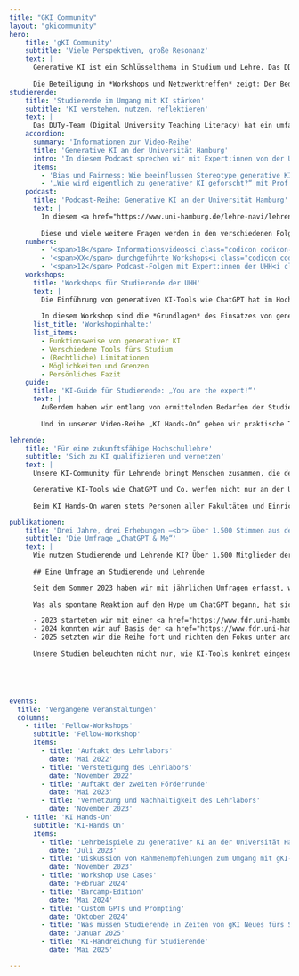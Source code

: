 ```yaml
---
title: "GKI Community"
layout: "gkicommunity"
hero:
    title: 'gKI Community'
    subtitle: 'Viele Perspektiven, große Resonanz'
    text: |
      Generative KI ist ein Schlüsselthema in Studium und Lehre. Das DDLitLab hat ein vielseitiges Angebot für Studierende als auch Lehrende entwickelt, um von neuesten Entwicklungen zu berichten, zur Reflektion und zum Dialog auf Augenhöhe beizutragen. Dabei ist ein großes Netzwerk an der UHH entstanden. Auch an den Leitlinien zur Nutzung von generativer KI hat das Projekt-Team mitgewirkt. Auf dieser Übersichtseite finden Sie einen Überblick über unsere Angebote und Handreichungen. 
      
      Die Beteiligung in *Workshops und Netzwerktreffen* zeigt: Der Bedarf an Austausch, Orientierung und Handlungsfähigkeit im Umgang mit KI ist groß. Mehr als 1.500 Rückmeldungen in unseren Umfragen zur Lebensrealität mit KI an der UHH spiegeln das breite Interesse und den Wunsch nach gemeinsamer Weiterentwicklung.
studierende:
    title: 'Studierende im Umgang mit KI stärken'
    subtitle: 'KI verstehen, nutzen, reflektieren'
    text: |
      Das DUTy-Team (Digital University Teaching Literacy) hat ein umfassendes Angebot ins Leben gerufen, um Studierende über verschiedene Kanäle über generative KI zu informieren und ihnen einen *Austausch* zu diesen Themen ermöglichen. Dazu gehörten ein *regelmäßiger Newsletter*, der auch nach Projektabschluss am <a href="https://www.hul.uni-hamburg.de/" target="_blank">Hamburger Zentrum für Universitäres Lehren und Lernen (HUL)</a> fortgeführt wird, aber auch Handreichungen und ein Workshopangebot. Zudem haben wir die Video-Reihe <a href="https://lecture2go.uni-hamburg.de/l2go/-/get/v/68767" target="_blank">„Generative KI an der Universität Hamburg“</a> veröffentlicht, in denen *Expert:innen der Universität* über vertiefende Themen zu gKI berichten. Die dazugehörige Podcast-Reihe geht noch einmal ausführlicher auf die verschiedenen Themen ein.
    accordion:
      summary: 'Informationen zur Video-Reihe'
      title: 'Generative KI an der Universität Hamburg'
      intro: 'In diesem Podcast sprechen wir mit Expert:innen von der Universität Hamburg über das Thema generative KI. Folgen der Interviewreihe:'
      items:
        - 'Bias und Fairness: Wie beeinflussen Stereotype generative KI? mit Prof. Dr. Anne Lauscher'
        - '„Wie wird eigentlich zu generativer KI geforscht?“ mit Prof. Dr. Anne Lauscher'
    podcast:
      title: 'Podcast-Reihe: Generative KI an der Universität Hamburg'
      text: |
        In diesem <a href="https://www.uni-hamburg.de/lehre-navi/lehrende/podcast-gki.html" target="_blank">Podcast</a> sprechen wir mit *Expert:innen von der Universität Hamburg* über das Thema generative KI. Wir, das sind Mareike Bartels und Jennifer Preiß vom DUTy-Team des DDLitLab. In unseren Gesprächen versuchen wir offene Fragen zum Thema generative KI in Studium und Lehre zu beantworten: Wie *funktioniert* das? Was *darf* man? Welche *Limitationen* gibt es? Warum soll ich mich damit *beschäftigen*? 
        
        Diese und viele weitere Fragen werden in den verschiedenen Folgen mit unterschiedlichen Ansprechpartner:innen thematisiert. Und alle erzählen dabei auch ein bisschen über sich und ihre Aufgaben und Forschungsgebiete an der Universität Hamburg.
    numbers:
        - '<span>18</span> Informationsvideos<i class="codicon codicon-mortar-board"></i>'
        - '<span>XX</span> durchgeführte Workshops<i class="codicon codicon-rocket"></i>'
        - '<span>12</span> Podcast-Folgen mit Expert:innen der UHH<i class="codicon codicon-coffee"></i>'
    workshops:
      title: 'Workshops für Studierende der UHH'
      text: |
        Die Einführung von generativen KI-Tools wie ChatGPT hat im Hochschulkontext zu einer großen Verunsicherung geführt. Viele Studierende nutzen die Tools bislang gar nicht, manche sind unsicher, was erlaubt ist und andere nutzen sie womöglich bereits intensiv für das Studium, ohne genau über Funktionsweise und Grenzen informiert zu sein.
        
        In diesem Workshop sind die *Grundlagen* des Einsatzes von generativer KI im Studiumskontext das Thema. Gemeinsam betrachten wir verschiedene Tools hinsichtlich ihrer Funktionsweise, Möglichkeiten und Grenzen. Ziel ist es, dass die Teilnehmenden anschließend für sich geklärt haben, ob und wie sie generative KI in ihrem Studium einsetzen wollen – und dadurch auch *andere Studierende* in dieser Entscheidung begleiten können. Dafür basiert ein großer Teil des Workshops auf Austausch unter den Teilnehmenden, weshalb er sich an Anfänger:innen, aber auch an erfahrenere gKI-Nutzende richtet.
      list_title: 'Workshopinhalte:'
      list_items:
        - Funktionsweise von generativer KI
        - Verschiedene Tools fürs Studium
        - (Rechtliche) Limitationen
        - Möglichkeiten und Grenzen
        - Persönliches Fazit
    guide:
      title: 'KI-Guide für Studierende: „You are the expert!“'
      text: |
        Außerdem haben wir entlang von ermittelnden Bedarfen der Studierenden eine Handreichung erstellt, in der auf nur zwei Seiten die *wichtigsten DO‘s and DON‘Ts*, aber auch wesentliche Funktionsweisen von KI und ihrem Einsatz im Studium zusammengefasst sind. Der Guide wurde im Herbst 2025 veröffentlicht. 
        
        Und in unserer Video-Reihe „KI Hands-On“ geben wir praktische Tipps zur *konkreten Nutzung* mit gKI-Tools im Studium und für die eigene Hausarbeit.

lehrende:
    title: 'Für eine zukunftsfähige Hochschullehre'
    subtitle: 'Sich zu KI qualifizieren und vernetzen'
    text: |
      Unsere KI-Community für Lehrende bringt Menschen zusammen, die den digitalen Wandel aktiv mitgestalten. In Workshops und Netzwerktreffen stehen praktische Fragen, konkrete Tools und der offene Austausch im Mittelpunkt.

      Generative KI-Tools wie ChatGPT und Co. werfen nicht nur an der Universität Hamburg viele Fragen auf – von grundlegenden Zielen der Hochschulbildung über *neue praktische Gestaltungsmöglichkeiten* der eigenen Lehre bis hin zu konkreten prüfungsrechtlichen Aspekten. Unsere Veranstaltungsreihe und *Community of Practice* „KI Hands-On“ nimmt genau solche Aspekte in den Blick. 
      
      Beim KI Hands-On waren stets Personen aller Fakultäten und Einrichtungen willkommen. Die Veranstaltung profitierte vom *interdisziplinärem Austausch* und erfreute sich stets über eine große Teilnehmendenzahlen. Entstanden ist auch eine *Mailingliste* mit über 185 eingetragenen, interessierten Lehrpersonen aus der UHH, die regelmäßig über Veranstaltungen informiert werden.

publikationen:
    title: 'Drei Jahre, drei Erhebungen –<br> über 1.500 Stimmen aus der UHH'
    subtitle: 'Die Umfrage „ChatGPT & Me“'
    text: |
      Wie nutzen Studierende und Lehrende KI? Über 1.500 Mitglieder der UHH haben ihre Perspektive auf KI geteilt –die Grundlage für bedarfsgerechte Angebote. Wie verändert generative KI den Hochschulalltag?
      
      ## Eine Umfrage an Studierende und Lehrende

      Seit dem Sommer 2023 haben wir mit jährlichen Umfragen erfasst, wie Studierende und Lehrende der Universität Hamburg generative KI im Studium und in der Lehre nutzen – und welche Herausforderungen ihnen dabei begegnen. Die Ergebnisse bilden eine *zentrale Grundlage* für die Entwicklung bedarfsgerechter Unterstützungsangebote an der UHH. 
      
      Was als spontane Reaktion auf den Hype um ChatGPT begann, hat sich zu einem *festen Baustein* unserer hochschulischen Beobachtungspraxis entwickelt:

      - 2023 starteten wir mit einer <a href="https://www.fdr.uni-hamburg.de/record/13403" target="_blank">ersten explorativen Befragung</a> – die Resonanz war überwältigend.
      - 2024 konnten wir auf Basis der <a href="https://www.fdr.uni-hamburg.de/record/15968" target="_blank">zweiten Erhebung</a> bereits Entwicklungstendenzen sichtbar machen und erste Vergleichszahlen zu anderen Hochschulen einordnen.
      - 2025 setzten wir die Reihe fort und richten den Fokus unter anderem auf die Nutzung von UHHGPT, der datenschutzkonformen ChatGPT-Version für alle Uniangehörigen.
      
      Unsere Studien beleuchten nicht nur, wie KI-Tools konkret eingesetzt werden, sondern auch, welche *Fragen, Unsicherheiten und Haltungsdilemmata* damit einhergehen. Das Ziel: Ein datenbasierter Einblick in die Lebensrealität von Studierenden und Lehrenden – als Ausgangspunkt für Reflexion, Gestaltung und hochschuldidaktische Entwicklung. Die Ergebnisse der ersten beiden Erhebungen wurden in mehreren wissenschaftlichen Publikationen aufgearbeitet.





events:
  title: 'Vergangene Veranstaltungen'
  columns:
    - title: 'Fellow-Workshops'
      subtitle: 'Fellow-Workshop'
      items:
        - title: 'Auftakt des Lehrlabors'
          date: 'Mai 2022'
        - title: 'Verstetigung des Lehrlabors'
          date: 'November 2022'
        - title: 'Auftakt der zweiten Förderrunde'
          date: 'Mai 2023'
        - title: 'Vernetzung und Nachhaltigkeit des Lehrlabors'
          date: 'November 2023'
    - title: 'KI Hands-On'
      subtitle: 'KI-Hands On'
      items:
        - title: 'Lehrbeispiele zu generativer KI an der Universität Hamburg'
          date: 'Juli 2023'
        - title: 'Diskussion von Rahmenempfehlungen zum Umgang mit gKI-Systemen an der UHH'
          date: 'November 2023'
        - title: 'Workshop Use Cases'
          date: 'Februar 2024'
        - title: 'Barcamp-Edition'
          date: 'Mai 2024'
        - title: 'Custom GPTs und Prompting'
          date: 'Oktober 2024'
        - title: 'Was müssen Studierende in Zeiten von gKI Neues fürs Studium lernen?'
          date: 'Januar 2025'
        - title: 'KI-Handreichung für Studierende'
          date: 'Mai 2025'

---
```

